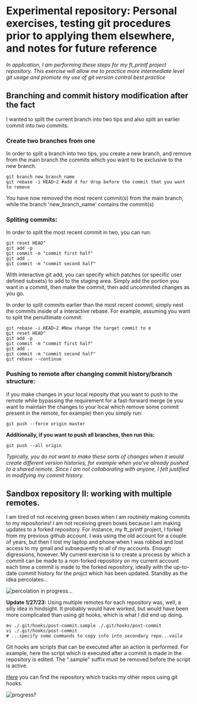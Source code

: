 
# Experimental repository: Personal exercises, testing git procedures prior to applying them elsewhere, and notes for future reference
*In application, I am performing these steps for my ft_printf project repository. This exercise will allow me to practice more intermediate level git usage and promote my use of git version control best practice*

## Branching and commit history modification after the fact
I wanted to split the current branch into two tips and also split an earlier commit into two commits.

### Create two branches from one
In order to split a branch into two tips, you create a new branch, and remove from the main branch the commits which you want to be exclusive to the new branch. 
```
git branch new_branch_name
git rebase -i HEAD~2 #add d for drop before the commit that you want to remove 
```
You have now removed the most recent commit(s) from the main branch, while the branch 'new_branch_name' contains the commit(s)

### Spliting commits:

In order to split the most recent commit in two, you can run:
```
git reset HEAD^
git add -p
git commit -m "commit first half"
git add .
git commit -m "commit second half"
```

With interactive git add, you can specify which patches (or specific user defined subsets) to add to the staging area. Simply add the portion you want in a commit, then make the commit, then add uncommited changes as you go.

In order to split commits earlier than the most recent commit, simply nest the commits inside of a interactive rebase. For example, assuming you want to split the penultimate commit: 

```
git rebase -i HEAD~2 #Now change the target commit to e
git reset HEAD^
git add -p
git commit -m "commit first half"
git add .
git commit -m "commit second half"
git rebase --continue
```

### Pushing to remote after changing commit history/branch structure:
if you make changes in your local reposity that you want to push to the remote while bypassing the requirement for a fast-forward merge (ie you want to maintain the changes to your local which remove some commit present in the remote, for example) then you simply run:
```
git push --force origin master
```

**Additionally, if you want to push all branches, then run this:**
```
git push --all origin
```
*Typically, you do not want to make these sorts of changes when it would create different version histories, for example when you've already pushed to a shared remote. Since I am not collaborating with anyone, I felt justified in modifying my commit history.* 

## Sandbox repository II: working with multiple remotes.

I am tired of not receiving green boxes when I am routinely making commits to my repositories! I am not receiving green boxes because I am making updates to a forked repository. For instance, my ft_printf project, I forked from my previous github account. I was using the old account for a couple of years, but then I lost my laptop and phone when I was robbed and lost access to my gmail and subsequently to all of my accounts. Enough digressions, however. My current exercise is to create a process by which a commit can be made to a non-forked repository on my current account each time a commit is made to the forked repository, ideally with the up-to-date commit history for the projct which has been updated. Standby as the idea percolates...

![percolation in progress...](https://www.tastingtable.com/img/gallery/coffee-brands-ranked-from-worst-to-best/intro-1645231221.webp)

**Update 1/27/23:**
Using multiple remotes for each repository was, well, a silly idea in hindsight. It probably would have worked, but would have been more complicated than using git hooks, which is what I did end up doing.

```
mv ./.git/hooks/post-commit.sample ./.git/hooks/post-commit
vi ./.git/hooks/post-commit
# ...specify some commands to copy info into secondary repo...voila 
```

Git hooks are scripts that can be executed after an action is performed. For example, here the script which is executed after a commit is made in the repository is edited. The ".sample" suffix must be removed before the script is active. 

[Here](https://github.com/pierremigeon/commit_tracker) you can find the repository which tracks my other repos using git hooks.

![progress?](https://img.freepik.com/free-photo/cup-coffee-with-empty-one-aside_114579-20071.jpg?w=2000)
